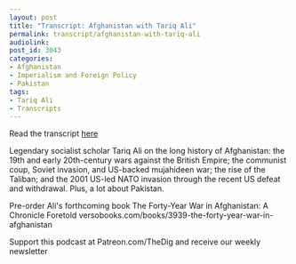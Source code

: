 ```yaml
---
layout: post
title: "Transcript: Afghanistan with Tariq Ali"
permalink: transcript/afghanistan-with-tariq-ali
audiolink: 
post_id: 3043
categories:
- Afghanistan
- Imperialism and Foreign Policy
- Pakistan
tags:
- Tariq Ali
- Transcripts
---
```


Read the transcript [here](https://jacobinmag.com/2021/10/tariq-ali-afghan-war-us-imperialism)

Legendary socialist scholar Tariq Ali on the long history of Afghanistan: the 19th and early 20th-century wars against the British Empire; the communist coup, Soviet invasion, and US-backed mujahideen war; the rise of the Taliban; and the 2001 US-led NATO invasion through the recent US defeat and withdrawal. Plus, a lot about Pakistan. 

Pre-order Ali's forthcoming book The Forty-Year War in Afghanistan: A Chronicle Foretold versobooks.com/books/3939-the-forty-year-war-in-afghanistan

Support this podcast at Patreon.com/TheDig and receive our weekly newsletter

